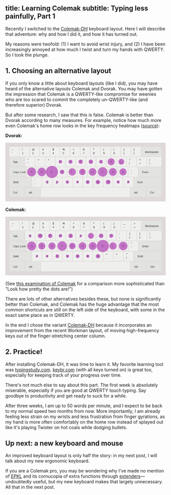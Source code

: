 title: Learning Colemak
subtitle: Typing less painfully, Part 1
---

Recently I switched to the [Colemak-DH](https://colemakmods.github.io/mod-dh/) keyboard layout. Here I will describe that adventure: why and how I did it, and how it has turned out.

My reasons were twofold: (1) I want to avoid wrist injury, and (2) I have been increasingly annoyed at how much I twist and turn my hands with QWERTY. So I took the plunge.

## 1. Choosing an alternative layout

If you only know a little about keyboard layouts (like I did), you may have heard of the alternative layouts Colemak and Dvorak. You may have gotten the impression that Colemak is a QWERTY-like compromise for weenies who are too scared to commit the completely un-QWERTY-like (and therefore superior) Dvorak.

But after some research, I saw that this is false. Colemak is better than Dvorak according to many measures. For example, notice how much more even Colemak's home row looks in the key frequency heatmaps ([source](https://www.keybr.com/layouts)):

**Dvorak:**

![key frequency heatmap for dvorak keyboard layout](/assets/layout-heatmap-dvorak.png)

**Colemak:**

![key frequency heatmap for colemak keyboard layout](/assets/layout-heatmap-colemak.png)

(See [this examination of Colemak](https://colemakmods.github.io/mod-dh/compare.html) for a comparison more sophisticated than "Look how pretty the dots are!")

There are lots of other alternatives besides these, but none is significantly better than Colemak, and Colemak has the huge advantage that the most common shortcuts are still on the left side of the keyboard, with some in the exact same place as in QWERTY.

In the end I chose the variant [Colemak-DH](https://colemakmods.github.io/mod-dh/) because it incorporates an improvement from the recent Workman layout, of moving high-frequency keys out of the finger-stretching center column.

## 2. Practice!

After installing Colemak-DH, it was time to learn it. My favorite learning tool was [typingstudy.com](https://www.typingstudy.com/en-us_colemak-3/). [keybr.com](https://www.keybr.com/) (with all keys turned on) is great too, especially for keeping track of your progress over time.

There's not much else to say about this part. The first week is absolutely miserable, especially if you are good at QWERTY touch typing. Say goodbye to productivity and get ready to suck for a while.

After three weeks, I am up to 50 words per minute, and I expect to be back to my normal speed two months from now. More importantly, I am already feeling less strain on my wrists and less frustration from finger gyrations, as my hand is more often comfortably on the home row instead of splayed out like it's playing Twister on hot coals while dodging bullets.

## Up next: a new keyboard and mouse

An improved keyboard layout is only half the story: in my next post, I will talk about my new ergonomic keyboard.

If you are a Colemak pro, you may be wondering why I've made no mention of [EPKL](https://github.com/DreymaR/BigBagKbdTrixPKL) and its cornucopia of extra functions through [extenders](https://forum.colemak.com/topic/2014-extend-extra-extreme/)—undoubtedly useful, but my new keyboard makes that largely unnecessary. All that in the next post.
